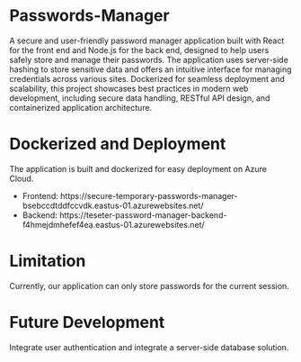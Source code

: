 # Passwords-Manager
A secure and user-friendly password manager application built with React for the front end and Node.js for the back end, designed to help users safely store and manage their passwords. The application uses server-side hashing to store sensitive data and offers an intuitive interface for managing credentials across various sites. Dockerized for seamless deployment and scalability, this project showcases best practices in modern web development, including secure data handling, RESTful API design, and containerized application architecture.

# Dockerized and Deployment
The application is built and dockerized for easy deployment on Azure Cloud. 
<ul>
  <li>Frontend: https://secure-temporary-passwords-manager-bsebccdtddfccvdk.eastus-01.azurewebsites.net/</li>
  <li>Backend: https://teseter-password-manager-backend-f4hmejdmhefef4ea.eastus-01.azurewebsites.net/</li>
</ul>


# Limitation 
Currently, our application can only store passwords for the current session. 

# Future Development
Integrate user authentication and integrate a server-side database solution.
